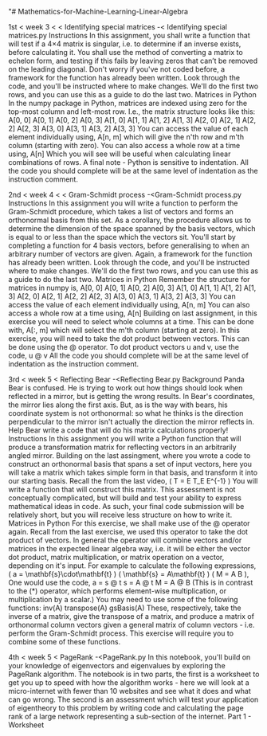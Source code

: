 "# Mathematics-for-Machine-Learning-Linear-Algebra   

1st < week 3 < < Identifying special matrices -< Identifying special matrices.py
Instructions
In this assignment, you shall write a function that will test 
if a 4×4 matrix is singular, i.e. to determine if an inverse 
exists, before calculating it.
You shall use the method of converting a matrix to echelon 
form, and testing if this fails by leaving zeros that can’t 
be removed on the leading diagonal.
Don't worry if you've not coded before, a framework for the 
function has already been written. Look through the code, and 
you'll be instructed where to make changes. We'll do the first 
two rows, and you can use this as a guide to do the last two.
Matrices in Python
In the numpy package in Python, matrices are indexed using 
zero for the top-most column and left-most row. I.e., the 
matrix structure looks like this:
A[0, 0]  A[0, 1]  A[0, 2]  A[0, 3]
A[1, 0]  A[1, 1]  A[1, 2]  A[1, 3]
A[2, 0]  A[2, 1]  A[2, 2]  A[2, 3]
A[3, 0]  A[3, 1]  A[3, 2]  A[3, 3]
You can access the value of each element individually using,
A[n, m]
which will give the n'th row and m'th column (starting with zero). You can also access a whole row at a time using,
A[n]
Which you will see will be useful when calculating linear 
combinations of rows.
A final note - Python is sensitive to indentation. All the 
code you should complete will be at the same level of 
indentation as the instruction comment.




2nd < week 4 < < Gram-Schmidt process -<Gram-Schmidt process.py
Instructions
In this assignment you will write a function to perform the 
Gram-Schmidt procedure, which takes a list of vectors and forms 
an orthonormal basis from this set. As a corollary, the procedure
 allows us to determine the dimension of the space spanned by 
 the basis vectors, which is equal to or less than the space 
 which the vectors sit.
You'll start by completing a function for 4 basis vectors,
 before generalising to when an arbitrary number of vectors 
 are given.
Again, a framework for the function has already been written. 
Look through the code, and you'll be instructed where to make 
changes. We'll do the first two rows, and you can use this as 
a guide to do the last two.
Matrices in Python
Remember the structure for matrices in numpy is,
A[0, 0]  A[0, 1]  A[0, 2]  A[0, 3]
A[1, 0]  A[1, 1]  A[1, 2]  A[1, 3]
A[2, 0]  A[2, 1]  A[2, 2]  A[2, 3]
A[3, 0]  A[3, 1]  A[3, 2]  A[3, 3]
You can access the value of each element individually using,
A[n, m]
You can also access a whole row at a time using,
A[n]
Building on last assignment, in this exercise you will 
need to select whole columns at a time. This can be done with,
A[:, m]
which will select the m'th column (starting at zero).
In this exercise, you will need to take the dot product 
between vectors. This can be done using the @ operator. 
To dot product vectors u and v, use the code,
u @ v
All the code you should complete will be at the same level 
of indentation as the instruction comment.



3rd < week 5 < Reflecting Bear  -<Reflecting Bear.py
Background
Panda Bear is confused. He is trying to work out how things 
should look when reflected in a mirror, but is getting the wrong 
results. In Bear's coordinates, the mirror lies along the first 
axis. But, as is the way with bears, his coordinate system is 
not orthonormal: so what he thinks is the direction 
perpendicular to the mirror isn't actually the direction the 
mirror reflects in. Help Bear write a code that will do his 
matrix calculations properly!
Instructions
In this assignment you will write a Python function 
that will produce a transformation matrix for reflecting 
vectors in an arbitrarily angled mirror.
Building on the last assingment, where you wrote a code 
to construct an orthonormal basis that spans a set of input
 vectors, here you will take a matrix which takes simple form in that basis, and transform it into our starting basis. Recall the from the last video,
\( T = E T_E E^{-1} \)
You will write a function that will construct this matrix. 
This assessment is not conceptually complicated, but will build 
and test your ability to express mathematical ideas in code. 
As such, your final code submission will be relatively short, 
but you will receive less structure on how to write it.
Matrices in Python
For this exercise, we shall make use of the @ operator again. 
Recall from the last exercise, we used this operator to take 
the dot product of vectors. In general the operator will combine 
vectors and/or matrices in the expected linear algebra way, i.e. 
it will be either the vector dot product, matrix multiplication, 
or matrix operation on a vector, depending on it's input. 
For example to calculate the following expressions,
\( a = \mathbf{s}\cdot\mathbf{t} \)
\( \mathbf{s} = A\mathbf{t} \)
\( M = A B \),
One would use the code,
a = s @ t
s = A @ t
M = A @ B
(This is in contrast to the \(*\) operator, which performs element-wise multiplication, or multiplication by a scalar.)
You may need to use some of the following functions:
inv(A)
transpose(A)
gsBasis(A)
These, respectively, take the inverse of a matrix, give the transpose of a matrix, and produce a matrix of orthonormal column vectors given a general matrix of column vectors - i.e. perform the Gram-Schmidt process. This exercise will require you to combine some of these functions.


4th < week 5 < PageRank -<PageRank.py
In this notebook, you'll build on your knowledge of eigenvectors 
and eigenvalues by exploring the PageRank algorithm. 
The notebook is in two parts, the first is a worksheet to get 
you up to speed with how the algorithm works - here we will look 
at a micro-internet with fewer than 10 websites and see what it 
does and what can go wrong. The second is an assessment which 
will test your application of eigentheory to this problem by 
writing code and calculating the page rank of a large network 
representing a sub-section of the internet.
Part 1 - Worksheet
